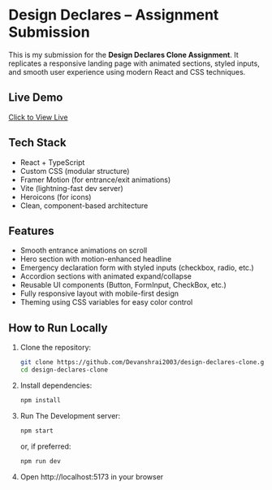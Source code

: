 # Design Declares – Assignment Submission

This is my submission for the **Design Declares Clone Assignment**. It replicates a responsive landing page with animated sections, styled inputs, and smooth user experience using modern React and CSS techniques.

## Live Demo

 [Click to View Live](https://design-declares-clone-pi.vercel.app)

## Tech Stack

-  React + TypeScript
-  Custom CSS (modular structure)
-  Framer Motion (for entrance/exit animations)
-  Vite (lightning-fast dev server)
-  Heroicons (for icons)
-  Clean, component-based architecture

##  Features

-  Smooth entrance animations on scroll
-  Hero section with motion-enhanced headline
-  Emergency declaration form with styled inputs (checkbox, radio, etc.)
-  Accordion sections with animated expand/collapse
-  Reusable UI components (Button, FormInput, CheckBox, etc.)
-  Fully responsive layout with mobile-first design
-  Theming using CSS variables for easy color control

##  How to Run Locally

1. Clone the repository:
   ```bash
   git clone https://github.com/Devanshrai2003/design-declares-clone.git
   cd design-declares-clone
   ```
2. Install dependencies:
   ```bash
   npm install
   ```
3. Run The Development server:
   ```bash
   npm start
   ```
   or, if preferred:
   ```bash
   npm run dev
   ```
4. Open  http://localhost:5173 in your browser
